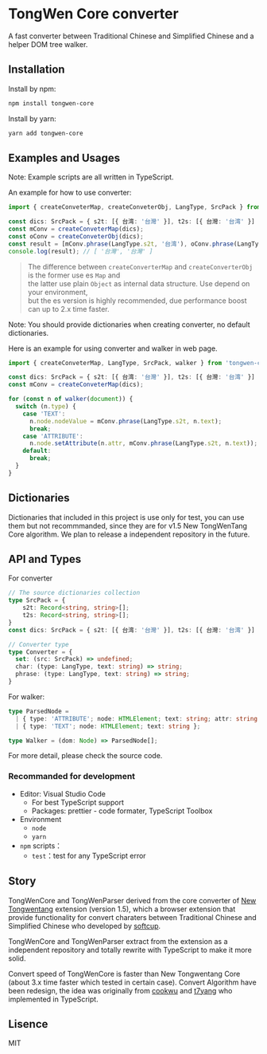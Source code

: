 # TongWen Core converter

A fast converter between Traditional Chinese and Simplified Chinese and a helper DOM tree walker.

## Installation

Install by npm:
```bash
npm install tongwen-core
```

Install by yarn:
```bash
yarn add tongwen-core
```

## Examples and Usages

Note: Example scripts are all written in TypeScript.

An example for how to use converter:

```typescript
import { createConveterMap, createConveterObj, LangType, SrcPack } from 'tongwen-core';

const dics: SrcPack = { s2t: [{ 台湾: '台灣' }], t2s: [{ 台灣: '台湾' }] };
const mConv = createConveterMap(dics);
const oConv = createConveterObj(dics);
const result = [mConv.phrase(LangType.s2t, '台湾'), oConv.phrase(LangType.s2t, '台湾')];
console.log(result); // [ '台灣', '台灣' ]
```

> The difference between `createConverterMap` and `createConverterObj` is the former use es `Map` and <br>
> the latter use plain `Object` as internal data structure. Use depend on your environment, <br> 
> but the es version is highly recommended, due performance boost can up to 2.x time faster.

Note: You should provide dictionaries when creating converter, no default dictionaries.

Here is an example for using converter and walker in web page.

```typescript
import { createConveterMap, LangType, SrcPack, walker } from 'tongwen-core';

const dics: SrcPack = { s2t: [{ 台湾: '台灣' }], t2s: [{ 台灣: '台湾' }] };
const mConv = createConveterMap(dics);

for (const n of walker(document)) {
  switch (n.type) {
    case 'TEXT':
      n.node.nodeValue = mConv.phrase(LangType.s2t, n.text);
      break;
    case 'ATTRIBUTE':
      n.node.setAttribute(n.attr, mConv.phrase(LangType.s2t, n.text));
    default:
      break;
  }
}
```

## Dictionaries
Dictionaries that included in this project is use only for test, you can use them but not recommmanded, since they are for v1.5 New TongWenTang Core algorithm. We plan to release a independent repository in the future.

## API and Types

For converter

```typescript
// The source dictionaries collection
type SrcPack = {
    s2t: Record<string, string>[];
    t2s: Record<string, string>[];
}
const dics: SrcPack = { s2t: [{ 台湾: '台灣' }], t2s: [{ 台灣: '台湾' }] };

// Converter type
type Converter = {
  set: (src: SrcPack) => undefined;
  char: (type: LangType, text: string) => string;
  phrase: (type: LangType, text: string) => string;
}
```

For walker:

```typescript
type ParsedNode =
  | { type: 'ATTRIBUTE'; node: HTMLElement; text: string; attr: string }
  | { type: 'TEXT'; node: HTMLElement; text: string };

type Walker = (dom: Node) => ParsedNode[];
```

For more detail, please check the source code.

### Recommanded for development

- Editor: Visual Studio Code
  - For best TypeScript support
  - Packages: prettier - code formater, TypeScript Toolbox
- Environment
  - `node`
  - `yarn`
- `npm` scripts：
  - `test`：test for any TypeScript error

## Story

TongWenCore and TongWenParser derived from the core converter of [New Tongwentang](https://github.com/tongwentang/New-Tongwentang-for-Firefox) extension (version 1.5), which a browser extension that provide functionality for convert charaters between Traditional Chinese and Simplified Chinese who developed by [softcup](https://github.com/softcup).

TongWenCore and TongWenParser extract from the extension as a independent repository and totally rewrite with TypeScript to make it more solid.

Convert speed of TongWenCore is faster than New Tongwentang Core (about 3.x time faster which tested in certain case). Convert Algorithm have been redesign, the idea was originally from [cookwu](https://github.com/cookwu) and [t7yang](https://github.com/t7yang) who implemented in TypeScript.

## Lisence

MIT
